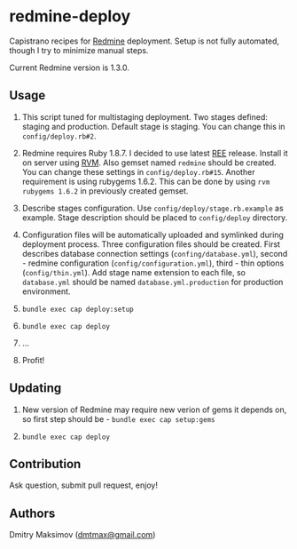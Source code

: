 # redmine-deploy

Capistrano recipes for [Redmine](http://redmine.org) deployment. Setup is not fully automated,
though I try to minimize manual steps.

Current Redmine version is 1.3.0.

## Usage

1. This script tuned for multistaging deployment. Two stages defined:
   staging and production. Default stage is staging. You can change this in
   `config/deploy.rb#2`.

2. Redmine requires Ruby 1.8.7. I decided to use latest [REE](http://www.rubyenterpriseedition.com/)
   release. Install it on server using [RVM](http://beginrescueend.com/).
   Also gemset named `redmine` should be created. You can change these
   settings in `config/deploy.rb#15`. Another requirement is using rubygems
   1.6.2. This can be done by using `rvm rubygems 1.6.2` in previously
   created gemset.

3. Describe stages configuration. Use `config/deploy/stage.rb.example` as
   example. Stage description should be placed to `config/deploy`
   directory.

4. Configuration files will be automatically uploaded and symlinked
   during deployment process. Three configuration files should be
   created. First describes database connection settings (`confing/database.yml`),
   second - redmine configuration (`config/configuration.yml`), third -
   thin options (`config/thin.yml`). Add stage name extension to each
   file, so `database.yml` should be named `database.yml.production` for
   production environment.

5. `bundle exec cap deploy:setup`

6. `bundle exec cap deploy`

7. ...

8. Profit!

## Updating

1. New version of Redmine may require new verion of gems it depends on, so
   first step should be - `bundle exec cap setup:gems`

2. `bundle exec cap deploy`


## Contribution

Ask question, submit pull request, enjoy!

## Authors

Dmitry Maksimov (dmtmax@gmail.com)
